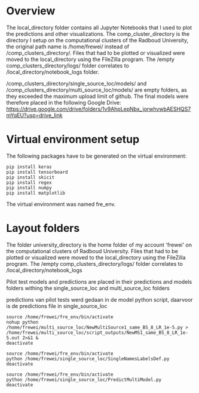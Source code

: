 # Overview
The local_directory folder contains all Jupyter Notebooks that I used to plot the predictions and other visualizations. The comp_cluster_directory is the directory I setup on the computational clusters of the Radboud University, the original path name is /home/frewei/ instead of /comp_clusters_directory/. Files that had to be plotted or visualized were moved to the local_directory using the FileZilla program. The /empty comp_clusters_directory/logs/ folder correlates to /local_directory/notebook_logs folder.


/comp_clusters_directory/single_source_loc/models/ and /comp_clusters_directory/multi_source_loc/models/ are empty folders, as they exceeded the maximum upload limit of github. The final models were therefore placed in the following Google Drive: 
https://drive.google.com/drive/folders/1v9AhpLepNbx_jorwhvwbAESHQS7mYqEU?usp=drive_link

# Virtual environment setup
The following packages have to be generated on the virtual environment:
````pip install tensorflow
pip install keras
pip install tensorboard
pip install skicit
pip install regex
pip install numpy
pip install matplotlib
````
The virtual environment was named fre_env.

# Layout folders
The folder university_directory is the home folder of my account 'frewei' on the computational clusters of Radboud University. Files that had to be plotted or visualized were moved to the local_directory using the FileZilla program. The /empty comp_clusters_directory/logs/ folder correlates to /local_directory/notebook_logs

Pilot test models and predictions are placed in their predictions and models folders withing the single_source_loc and multi_source_loc folders

predictions van pilot tests werd gedaan in de model python script, daarvoor is de predictions file in single_source_loc


````
source /home/frewei/fre_env/bin/activate
nohup python /home/frewei/multi_source_loc/NewMultiSource1_same_BS_8_LR_1e-5.py > /home/frewei/multi_source_loc/script_outputs/NewMS1_same_BS_8_LR_1e-5.out 2>&1 &
deactivate
````

````
source /home/frewei/fre_env/bin/activate
python /home/frewei/single_source_loc/SingleNamesLabelsDef.py
deactivate
````

````
source /home/frewei/fre_env/bin/activate
python /home/frewei/single_source_loc/PredictMultiModel.py
deactivate
````
